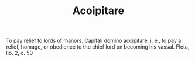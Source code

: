 ---
title: Acoipitare
letter: A
permalink: "/definitions/acoipitare.html"
body: To pay relief to lords of manors. Capitali domino accipitare, i. e., to pay
  a relief, homage, or obedience to the chief lord on becoming his vassal. Fleta,
  lib. 2, c. 50
published_at: '2018-07-07'
source: Black's Law Dictionary
layout: post
---